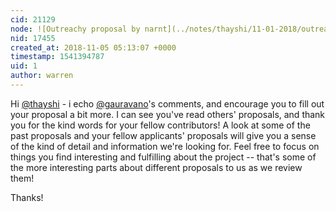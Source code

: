 ```yaml
---
cid: 21129
node: ![Outreachy proposal by narnt](../notes/thayshi/11-01-2018/outreachy-proposal-by-narnt)
nid: 17455
created_at: 2018-11-05 05:13:07 +0000
timestamp: 1541394787
uid: 1
author: warren
---
```


Hi [@thayshi](/profile/thayshi) - i echo [@gauravano](/profile/gauravano)'s comments, and encourage you to fill out your proposal a bit more. I can see you've read others' proposals, and thank you for the kind words for your fellow contributors! A look at some of the past proposals and your fellow applicants' proposals will give you a sense of the kind of detail and information we're looking for. Feel free to focus on things you find interesting and fulfilling about the project -- that's some of the more interesting parts about different proposals to us as we review them!

Thanks!